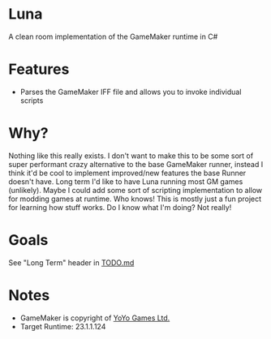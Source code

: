 # Luna
A clean room implementation of the GameMaker runtime in C#

# Features
- Parses the GameMaker IFF file and allows you to invoke individual scripts

# Why?
Nothing like this really exists. I don't want to make this to be some sort of super performant crazy alternative to the base GameMaker runner, instead I think it'd be cool to implement improved/new features the base Runner doesn't have. Long term I'd like to have Luna running most GM games (unlikely). Maybe I could add some sort of scripting implementation to allow for modding games at runtime. Who knows! This is mostly just a fun project for learning how stuff works. Do I know what I'm doing? Not really!

# Goals
See "Long Term" header in [TODO.md](https://github.com/nommiin/Luna/blob/master/TODO.md)

# Notes
- GameMaker is copyright of [YoYo Games Ltd.](https://www.yoyogames.com/)
- Target Runtime: 23.1.1.124
